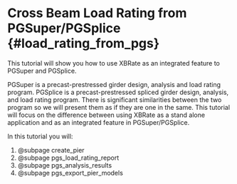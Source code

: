 Cross Beam Load Rating from PGSuper/PGSplice {#load_rating_from_pgs}
======================================
This tutorial will show you how to use XBRate as an integrated feature to PGSuper and PGSplice.


PGSuper is a precast-prestressed girder design, analysis and load rating program. PGSplice is a precast-prestressed spliced girder design, analysis, and load rating program. There is significant similarities between the two program so we will present them as if they are one in the same. This tutorial will focus on the difference between using XBRate as a stand alone application and as an integrated feature in PGSuper/PGSplice.


In this tutorial you will:
1. @subpage create_pier
2. @subpage pgs_load_rating_report
3. @subpage pgs_analysis_results
4. @subpage pgs_export_pier_models


